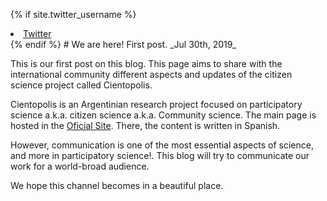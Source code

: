 {% if site.twitter_username %}
  <li>
    <a href="https://twitter.com/{{ cientopolis }}">
      <i class="fa fa-twitter"></i> Twitter
    </a>
  </li>
{% endif %}
# We are here! First post.
_Jul 30th, 2019_

This is our first post on this blog. This page aims to share with the international community different aspects and updates of the citizen science project called Cientopolis.

Cientopolis is an Argentinian research project focused on participatory science a.k.a. citizen science a.k.a. Community science. The main page is hosted in the [Oficial Site](http://www.cientopolis.org). There, the content is written in Spanish.

However, communication is one of the most essential aspects of science, and more in participatory science!. This blog will try to communicate our work for a world-broad audience.

We hope this channel becomes in a beautiful place.
